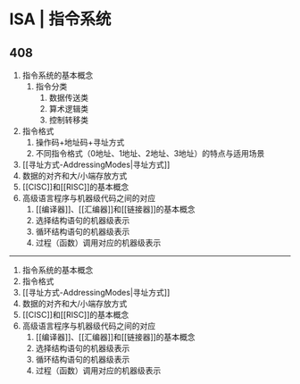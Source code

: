 
# ISA | 指令系统

## 408

1. 指令系统的基本概念
	1. 指令分类
		1. 数据传送类
		2. 算术逻辑类
		3. 控制转移类
2. 指令格式
	1. 操作码+地址码+寻址方式
	2. 不同指令格式（0地址、1地址、2地址、3地址）的特点与适用场景
3. [[寻址方式-AddressingModes|寻址方式]]
4. 数据的对齐和大/小端存放方式
5. [[CISC]]和[[RISC]]的基本概念
6. 高级语言程序与机器级代码之间的对应
	1. [[编译器]]、[[汇编器]]和[[链接器]]的基本概念
	2. 选择结构语句的机器级表示
	3. 循环结构语句的机器级表示
	4. 过程（函数）调用对应的机器级表示

---

1. 指令系统的基本概念
2. 指令格式
3. [[寻址方式-AddressingModes|寻址方式]]
4. 数据的对齐和大/小端存放方式
5. [[CISC]]和[[RISC]]的基本概念
6. 高级语言程序与机器级代码之间的对应
	1. [[编译器]]、[[汇编器]]和[[链接器]]的基本概念
	2. 选择结构语句的机器级表示
	3. 循环结构语句的机器级表示
	4. 过程（函数）调用对应的机器级表示

